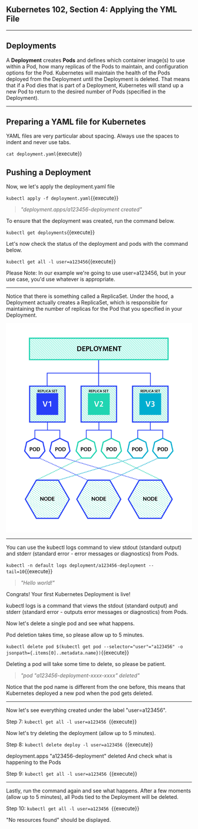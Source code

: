 ## Kubernetes 102, Section 4: Applying the YML File

---

## Deployments

A **Deployment** creates **Pods** and defines which container image(s) to use within a Pod, how many replicas of the Pods to maintain, and configuration options for the Pod.
Kubernetes will maintain the health of the Pods deployed from the Deployment until the Deployment is deleted.
That means that if a Pod dies that is part of a Deployment, Kubernetes will stand up a new Pod to return to the desired number of Pods (specified in the Deployment).

---

## Preparing a YAML file for Kubernetes

YAML files are very particular about spacing. Always use the spaces to indent and never use tabs.

`cat deployment.yaml`{execute}}


## Pushing a Deployment 

Now, we let's apply the deployment.yaml file

`kubectl apply -f deployment.yaml`{{execute}}

> _"deployment.apps/a123456-deployment created"_


To ensure that the deployment was created, run the command below.

`kubectl get deployments`{{execute}}


Let's now check the status of the deployment and pods with the command below. 

`kubectl get all -l user=a123456`{{execute}}


Please Note: In our example we're going to use user=a123456, but in your use case, you'd use whatever is appropriate.

---

Notice that there is something called a ReplicaSet. Under the hood, a Deployment actually creates a ReplicaSet, which is responsible for maintaining the number of replicas for the Pod that you specified in your Deployment.

![](./assets/K8-Deployments.png)


---

You can use the kubectl logs command to view stdout (standard output) and stderr (standard error - error messages or diagnostics) from Pods.

`kubectl -n default logs deployment/a123456-deployment --tail=10`{{execute}}

> _"Hello world!"_


Congrats! Your first Kubernetes Deployment is live!

kubectl logs is a command that views the stdout (standard output) and stderr (standard error - outputs error messages or diagnostics) from Pods.

Now let's delete a single pod and see what happens.

Pod deletion takes time, so please allow up to 5 minutes. 


`kubectl delete pod $(kubectl get pod --selector="user"="a123456" -o jsonpath={.items[0]..metadata.name})`{{execute}}

Deleting a pod will take some time to delete, so please be patient. 

> _"pod "a123456-deployment-xxxx-xxxx" deleted"_

Notice that the pod name is different from the one before, this means that Kubernetes deployed a new pod when the pod gets deleted.

---

Now let's see everything created under the label "user=a123456". 

Step 7:
`kubectl get all -l user=a123456
`{{execute}}

Now let's try deleting the deployment (allow up to 5 minutes). 


Step 8:
`kubectl delete deploy -l user=a123456
`{{execute}}

deployment.apps "a123456-deployment" deleted
And check what is happening to the Pods


Step 9:
`kubectl get all -l user=a123456
`{{execute}}

---

Lastly, run the command again and see what happens. After a few moments (allow up to 5 minutes), all Pods tied to the Deployment will be deleted.


Step 10: 
`kubectl get all -l user=a123456
`{{execute}}

"No resources found" should be displayed. 
